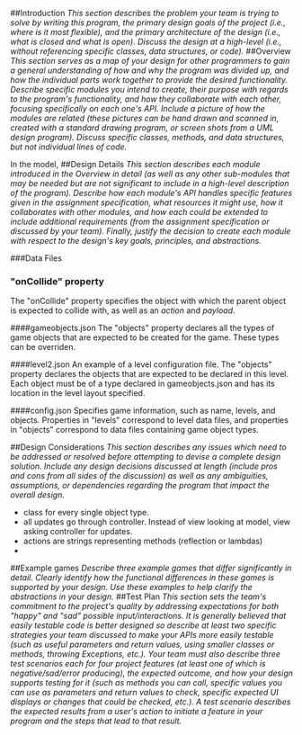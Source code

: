 ##Introduction
*This section describes the problem your team is trying to solve by writing this program, the primary design goals of the project 
(i.e., where is it most flexible), and the primary architecture of the design (i.e., what is closed and what is open). Discuss 
the design at a high-level (i.e., without referencing specific classes, data structures, or code).*
##Overview
*This section serves as a map of your design for other programmers to gain a general understanding of how and why the program was 
divided up, and how the individual parts work together to provide the desired functionality. Describe specific modules you intend 
to create, their purpose with regards to the program's functionality, and how they collaborate with each other, focusing 
specifically on each one's API. Include a picture of how the modules are related (these pictures can be hand drawn and 
scanned in, created with a standard drawing program, or screen shots from a UML design program). Discuss specific classes, 
methods, and data structures, but not individual lines of code.*

In the model, 
##Design Details
*This section describes each module introduced in the Overview in detail (as well as any other sub-modules that may be needed but 
are not significant to include in a high-level description of the program). Describe how each module's API handles specific features
given in the assignment specification, what resources it might use, how it collaborates with other modules, and how each could be 
extended to include additional requirements (from the assignment specification or discussed by your team). Finally, justify the 
decision to create each module with respect to the design's key goals, principles, and abstractions.*

###Data Files

### "onCollide" property
The "onCollide" property specifies the object with which the parent object is expected to collide with, 
as well as an *action* and *payload*.

####gameobjects.json
The "objects" property declares all the types of game objects that are
expected to be created for the game. These types can be overriden.

####level2.json
An example of a level configuration file. The "objects" property declares the objects that are expected
to be declared in this level. Each object must be of a type declared in gameobjects.json and has its location in the level
layout specified. 

####config.json
Specifies game information, such as name, levels, and objects. Properties in "levels" correspond to 
level data files, and properties in "objects" correspond to data files containing game object types.

##Design Considerations
*This section describes any issues which need to be addressed or resolved before attempting to devise a complete design solution. 
Include any design decisions discussed at length (include pros and cons from all sides of the discussion) as well as any ambiguities,
assumptions, or dependencies regarding the program that impact the overall design.*

- class for every single object type.
- all updates go through controller. Instead of view looking at model, view asking controller for updates.
- actions are strings representing methods (reflection or lambdas) 
- 


##Example games
*Describe three example games that differ significantly in detail. Clearly identify how the functional differences in these games is 
supported by your design. Use these examples to help clarify the abstractions in your design.*
##Test Plan
*This section sets the team's commitment to the project's quality by addressing expectations for both "happy" and "sad" possible 
input/interactions. It is generally believed that easily testable code is better designed so describe at least two specific 
strategies your team discussed to make your APIs more easily testable (such as useful parameters and return values, using smaller 
classes or methods, throwing Exceptions, etc.). Your team must also describe three test scenarios each for four project features
(at least one of which is negative/sad/error producing), the expected outcome, and how your design supports testing for it 
(such as methods you can call, specific values you can use as parameters and return values to check, specific expected UI displays 
or changes that could be checked, etc.). A test scenario describes the expected results from a user's action to initiate a 
feature in your program and the steps that lead to that result.*